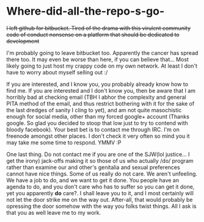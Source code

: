 # Where-did-all-the-repo-s-go-
<s>I left github for bitbucket. Tired of the drama with this virulent community code of conduct nonsense on a platform that should be dedicated to development</s>

I'm probably going to leave bitbucket too. Apparently the cancer has spread there too. It may even be worse than here, if you can believe that... Most likely going to just host my crappy code on my own network. At least I don't have to worry about myself selling out :/

If you are interested, and I know you, you probably already know how to find me. If you are interested and I don't know you, then be aware that I am horribly bad at checking email (TBH I abhor the complexity and general PITA method of the email, and thus restrict bothering with it for the sake of the last dredges of sanity I cling to yet), and am not quite masochistic enough for social media, other than my forced google+ account (Thanks google. So glad you decided to stoop that low just to try to contend with bloody facebook). Your best bet is to contact me through IRC. I'm on freenode amongst other places. I don't check it very often so mind you it may take me some time to respond. YMMV :P

One last thing. Do not contact me if you are one of the SJW(lol justice... I get the irony) jack-offs making it so those of us who actually /do/ program rather than examine our and other's genitalia and sexual preferences cannot have nice things. Some of us really do not care. We aren't unfeeling. We have a job to do, and we want to get it done. You people have an agenda to do, and you don't care who has to suffer so you can get it done, yet you apparently **do** care?. I shall leave you to it, and I most certainly will not let the door strike me on the way out. After-all, that would probably be opressing the door somehow with the way you folks twist things. All I ask is that you as well leave me to my work.
